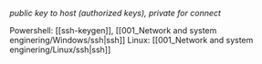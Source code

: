 *public key to host (authorized keys), private for connect*

Powershell: [[ssh-keygen]], [[001_Network and system enginering/Windows/ssh|ssh]]
Linux: [[001_Network and system enginering/Linux/ssh|ssh]]


